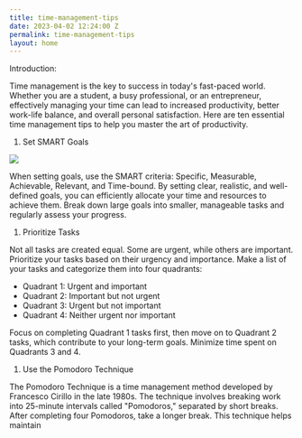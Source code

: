 ```yaml
---
title: time-management-tips
date: 2023-04-02 12:24:00 Z
permalink: time-management-tips
layout: home
---
```


Introduction:

Time management is the key to success in today's fast-paced world. Whether you are a student, a busy professional, or an entrepreneur, effectively managing your time can lead to increased productivity, better work-life balance, and overall personal satisfaction. Here are ten essential time management tips to help you master the art of productivity.

1. Set SMART Goals

![](/uploads/test1.jpg)

When setting goals, use the SMART criteria: Specific, Measurable, Achievable, Relevant, and Time-bound. By setting clear, realistic, and well-defined goals, you can efficiently allocate your time and resources to achieve them. Break down large goals into smaller, manageable tasks and regularly assess your progress.

1. Prioritize Tasks

Not all tasks are created equal. Some are urgent, while others are important. Prioritize your tasks based on their urgency and importance. Make a list of your tasks and categorize them into four quadrants:

* Quadrant 1: Urgent and important
* Quadrant 2: Important but not urgent
* Quadrant 3: Urgent but not important
* Quadrant 4: Neither urgent nor important

Focus on completing Quadrant 1 tasks first, then move on to Quadrant 2 tasks, which contribute to your long-term goals. Minimize time spent on Quadrants 3 and 4.

1. Use the Pomodoro Technique

The Pomodoro Technique is a time management method developed by Francesco Cirillo in the late 1980s. The technique involves breaking work into 25-minute intervals called "Pomodoros," separated by short breaks. After completing four Pomodoros, take a longer break. This technique helps maintain
